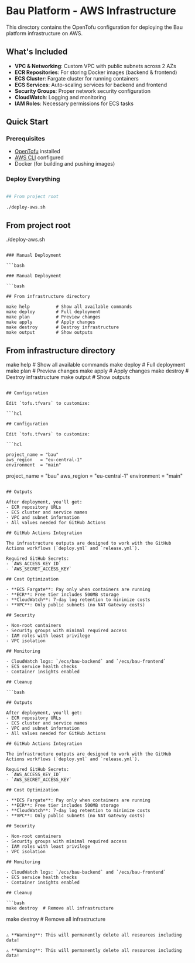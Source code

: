 # Bau Platform - AWS Infrastructure

This directory contains the OpenTofu configuration for deploying the Bau platform infrastructure on AWS.

## What's Included

- **VPC & Networking**: Custom VPC with public subnets across 2 AZs
- **ECR Repositories**: For storing Docker images (backend & frontend)
- **ECS Cluster**: Fargate cluster for running containers
- **ECS Services**: Auto-scaling services for backend and frontend
- **Security Groups**: Proper network security configuration
- **CloudWatch**: Logging and monitoring
- **IAM Roles**: Necessary permissions for ECS tasks

## Quick Start

### Prerequisites

- [OpenTofu](https://opentofu.org/docs/intro/install/) installed
- [AWS CLI](https://aws.amazon.com/cli/) configured
- Docker (for building and pushing images)

### Deploy Everything

```bash

## From project root

./deploy-aws.sh

```

## From project root

./deploy-aws.sh

```

### Manual Deployment

```bash

### Manual Deployment

```bash

## From infrastructure directory

make help          # Show all available commands
make deploy        # Full deployment
make plan          # Preview changes
make apply         # Apply changes
make destroy       # Destroy infrastructure
make output        # Show outputs

```

## From infrastructure directory

make help          # Show all available commands
make deploy        # Full deployment
make plan          # Preview changes
make apply         # Apply changes
make destroy       # Destroy infrastructure
make output        # Show outputs

```

## Configuration

Edit `tofu.tfvars` to customize:

```hcl

## Configuration

Edit `tofu.tfvars` to customize:

```hcl

project_name = "bau"
aws_region   = "eu-central-1"
environment  = "main"

```

project_name = "bau"
aws_region   = "eu-central-1"
environment  = "main"

```

## Outputs

After deployment, you'll get:
- ECR repository URLs
- ECS cluster and service names
- VPC and subnet information
- All values needed for GitHub Actions

## GitHub Actions Integration

The infrastructure outputs are designed to work with the GitHub Actions workflows (`deploy.yml` and `release.yml`).

Required GitHub Secrets:
- `AWS_ACCESS_KEY_ID`
- `AWS_SECRET_ACCESS_KEY`

## Cost Optimization

- **ECS Fargate**: Pay only when containers are running
- **ECR**: Free tier includes 500MB storage
- **CloudWatch**: 7-day log retention to minimize costs
- **VPC**: Only public subnets (no NAT Gateway costs)

## Security

- Non-root containers
- Security groups with minimal required access
- IAM roles with least privilege
- VPC isolation

## Monitoring

- CloudWatch logs: `/ecs/bau-backend` and `/ecs/bau-frontend`
- ECS service health checks
- Container insights enabled

## Cleanup

```bash

## Outputs

After deployment, you'll get:
- ECR repository URLs
- ECS cluster and service names
- VPC and subnet information
- All values needed for GitHub Actions

## GitHub Actions Integration

The infrastructure outputs are designed to work with the GitHub Actions workflows (`deploy.yml` and `release.yml`).

Required GitHub Secrets:
- `AWS_ACCESS_KEY_ID`
- `AWS_SECRET_ACCESS_KEY`

## Cost Optimization

- **ECS Fargate**: Pay only when containers are running
- **ECR**: Free tier includes 500MB storage
- **CloudWatch**: 7-day log retention to minimize costs
- **VPC**: Only public subnets (no NAT Gateway costs)

## Security

- Non-root containers
- Security groups with minimal required access
- IAM roles with least privilege
- VPC isolation

## Monitoring

- CloudWatch logs: `/ecs/bau-backend` and `/ecs/bau-frontend`
- ECS service health checks
- Container insights enabled

## Cleanup

```bash
make destroy  # Remove all infrastructure

```

make destroy  # Remove all infrastructure

```

⚠️ **Warning**: This will permanently delete all resources including data!

⚠️ **Warning**: This will permanently delete all resources including data!
